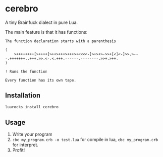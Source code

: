 # cerebro

A tiny Brainfuck dialect in pure Lua.

The main feature is that it has functions:

```bf
The function declaration starts with a parenthesis

(
    >++++++++[>++++[>++>+++>+++>+<<<<-]>+>+>->>+[<]<-]>>.>---.+++++++..+++.>>.<-.<.+++.------.--------.>>+.>++.
)

! Runs the function

Every function has its own tape.
```

## Installation

```bash
luarocks install cerebro
```

## Usage

1. Write your program
2. `cbc my_program.crb -o test.lua` for compile in lua, `cbc my_program.crb` for interpret.
3. Profit!
